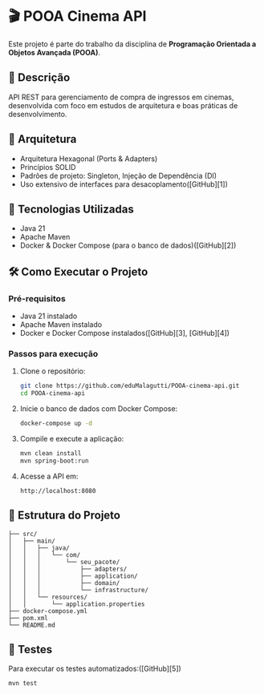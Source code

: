 # 🎬 POOA Cinema API

Este projeto é parte do trabalho da disciplina de **Programação Orientada a Objetos Avançada (POOA)**.

## 📘 Descrição

API REST para gerenciamento de compra de ingressos em cinemas, desenvolvida com foco em estudos de arquitetura e boas práticas de desenvolvimento.

## 🧱 Arquitetura

* Arquitetura Hexagonal (Ports & Adapters)
* Princípios SOLID
* Padrões de projeto: Singleton, Injeção de Dependência (DI)
* Uso extensivo de interfaces para desacoplamento([GitHub][1])

## 🚀 Tecnologias Utilizadas

* Java 21
* Apache Maven
* Docker & Docker Compose (para o banco de dados)([GitHub][2])

## 🛠️ Como Executar o Projeto

### Pré-requisitos

* Java 21 instalado
* Apache Maven instalado
* Docker e Docker Compose instalados([GitHub][3], [GitHub][4])

### Passos para execução

1. Clone o repositório:

   ```bash
   git clone https://github.com/eduMalagutti/POOA-cinema-api.git
   cd POOA-cinema-api
   ```



2. Inicie o banco de dados com Docker Compose:

   ```bash
   docker-compose up -d
   ```



3. Compile e execute a aplicação:

   ```bash
   mvn clean install
   mvn spring-boot:run
   ```



4. Acesse a API em:

   ```
   http://localhost:8080
   ```



## 📂 Estrutura do Projeto

```
├── src/
│   ├── main/
│   │   ├── java/
│   │   │   └── com/
│   │   │       └── seu_pacote/
│   │   │           ├── adapters/
│   │   │           ├── application/
│   │   │           ├── domain/
│   │   │           └── infrastructure/
│   │   └── resources/
│   │       └── application.properties
├── docker-compose.yml
├── pom.xml
└── README.md
```



## 🧪 Testes

Para executar os testes automatizados:([GitHub][5])

```bash
mvn test
```
